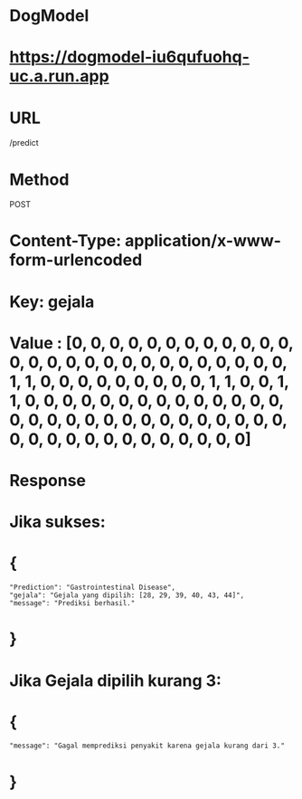 # DogModel

# https://dogmodel-iu6qufuohq-uc.a.run.app

# URL
  /predict
# Method
  POST

# Content-Type: application/x-www-form-urlencoded

# Key: gejala

# Value : [0, 0, 0, 0, 0, 0, 0, 0, 0, 0, 0, 0, 0, 0, 0, 0, 0, 0, 0, 0, 0, 0, 0, 0, 0, 0, 0, 1, 1, 0, 0, 0, 0, 0, 0, 0, 0, 0, 1, 1, 0, 0, 1, 1, 0, 0, 0, 0, 0, 0, 0, 0, 0, 0, 0, 0, 0, 0, 0, 0, 0, 0, 0, 0, 0, 0, 0, 0, 0, 0, 0, 0, 0, 0, 0, 0, 0, 0, 0, 0, 0, 0, 0, 0, 0, 0]

# Response
# Jika sukses:
# {
    "Prediction": "Gastrointestinal Disease",
    "gejala": "Gejala yang dipilih: [28, 29, 39, 40, 43, 44]",
    "message": "Prediksi berhasil."
# }

# Jika Gejala dipilih kurang 3:
# {
    "message": "Gagal memprediksi penyakit karena gejala kurang dari 3."
# }
